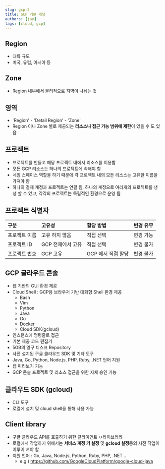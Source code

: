 ```yaml
---
slug: gcp-2
title: GCP 기본 개념
authors: [jay]
tags: [cloud, gcp]
---
```


## Region
- 대륙 규모
- 미국, 유럽, 아시아 등

## Zone
- Region 내부에서 물리적으로 지역이 나뉘는 것

## 영역
- 'Region' - 'Detail Region' - 'Zone'
- Region 이나 Zone 별로 제공되는 **리소스나 접근 가능 범위에 제한**이 있을 수 도 있음

## 프로젝트
- 프로젝트를 만들고 해당 프로젝트 내에서 리소스를 이용함
- 모든 GCP 리소스는 하나의 프로젝트에 속해야 함
- 네임 스페이스 역할을 하기 때문에 각 프로젝트 내의 모든 리소스는 고유한 이름을 가져야 함
- 하나의 결제 계정과 프로젝트는 연결 됨, 하나의 계정으로 여러개의 프로젝트를 생성 할 수 있고, 각각의 프로젝트는 독립적인 환경으로 운영 됨 

## 프로젝트 식별자
|구분 |고유성|할당 방법|변경 유무|
|:----|:-----|:-----|:-----|
|프로젝트 이름|고유 하지 않음|직접 선택|변경 가능|
|프로젝트 ID|GCP 전체에서 고유|직접 선택|변경 불가|
|프로젝트 번호|GCP 고유|GCP 에서 직접 할당|변경 불가|

## GCP 글라우드 콘솔
- 웹 기반의 GUI 환경 제공
- Cloud Shell : GCP용 브라우저 기반 대화형 Shell 환경 제공
    - Bash
    - Vim
    - Python
    - Java
    - Go
    - Docker
    - Cloud SDK(gcloud)
- 인스턴스에 명령줄로 접근
- 기본 제공 코드 편집기
- 5GB의 영구 디스크 Repository
- 사전 설치된 구글 클라우드 SDK 및 기타 도구
- Java, Go, Python, Node.js, PHP, Ruby, .NET 언어 지원
- 웹 미리보기 기능
- GCP 콘솔 프로젝트 및 리소스 접근을 위한 자체 승인 기능

## 클라우드 SDK (gcloud)
- CLI 도구
- 로컬에 설치 및 cloud shell을 통해 사용 가능

## Client library
- 구글 클라우드 API를 호출하기 위한 클라이언트 ㅇ라이브러리
- 로컬에서 작업하기 위해서는 **서비스 계정 키 설정** 및 **gcloud 설정**등의 사전 작업이 이루어 져야 함
- 지원 언어 : Go, Java, Node.js, Python, Ruby, PHP, .NET .. 
    - e.g.) https://github.com/GoogleCloudPlatform/google-cloud-java